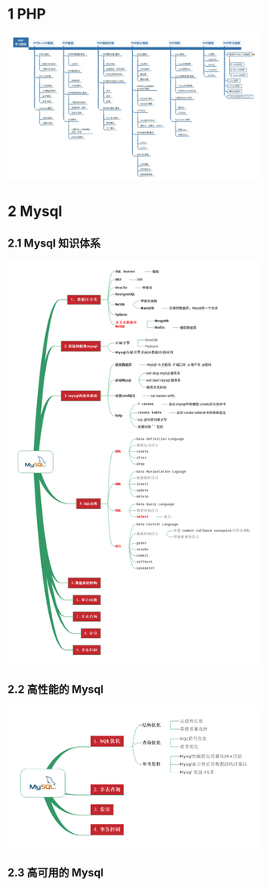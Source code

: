 # 1 PHP
![PHP知识体系](php.jpeg)




# 2 Mysql

## 2.1 Mysql 知识体系
![Mysql知识体系](Mysql/mysql.jpg)



## 2.2 高性能的 Mysql
![高性能的 Mysql](Mysql/高性能的Mysql.jpg)


## 2.3 高可用的 Mysql